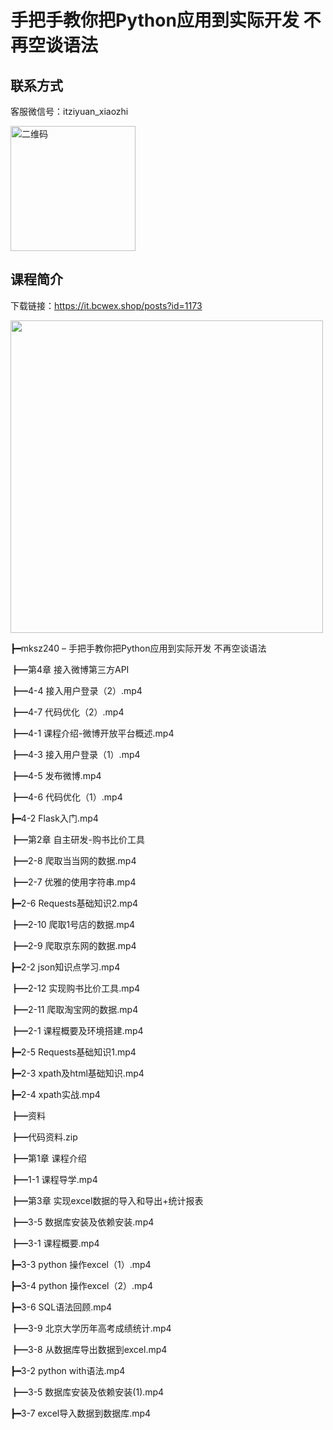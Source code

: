 # 手把手教你把Python应用到实际开发 不再空谈语法

## 联系方式

客服微信号：itziyuan_xiaozhi

<img src="https://ziyuanyun.oss-cn-guangzhou.aliyuncs.com/common/20240614073449/666b82192834a.jpg" width="200" height="200" alt="二维码">

## 课程简介

下载链接：https://it.bcwex.shop/posts?id=1173

<img src="https://ziyuanyun.oss-cn-guangzhou.aliyuncs.com/yun/20240515153630/664465fec7196.jpg" width="500" alt="">

  ┣━mksz240 &#8211; 手把手教你把Python应用到实际开发 不再空谈语法

 ┣━第4章 接入微博第三方API

 ┣━4-4 接入用户登录（2）.mp4

 ┣━4-7 代码优化（2）.mp4

 ┣━4-1 课程介绍-微博开放平台概述.mp4

 ┣━4-3 接入用户登录（1）.mp4

 ┣━4-5 发布微博.mp4

 ┣━4-6 代码优化（1）.mp4

 ┣━4-2 Flask入门.mp4

 ┣━第2章 自主研发-购书比价工具

 ┣━2-8 爬取当当网的数据.mp4

 ┣━2-7 优雅的使用字符串.mp4

 ┣━2-6 Requests基础知识2.mp4

 ┣━2-10 爬取1号店的数据.mp4

 ┣━2-9 爬取京东网的数据.mp4

 ┣━2-2 json知识点学习.mp4

 ┣━2-12 实现购书比价工具.mp4

 ┣━2-11 爬取淘宝网的数据.mp4

 ┣━2-1 课程概要及环境搭建.mp4

 ┣━2-5 Requests基础知识1.mp4

 ┣━2-3 xpath及html基础知识.mp4

 ┣━2-4 xpath实战.mp4

 ┣━资料

 ┣━代码资料.zip

 ┣━第1章 课程介绍

 ┣━1-1 课程导学.mp4

 ┣━第3章 实现excel数据的导入和导出+统计报表

 ┣━3-5 数据库安装及依赖安装.mp4

 ┣━3-1 课程概要.mp4

 ┣━3-3 python 操作excel（1）.mp4

 ┣━3-4 python 操作excel（2）.mp4

 ┣━3-6 SQL语法回顾.mp4

 ┣━3-9 北京大学历年高考成绩统计.mp4

 ┣━3-8 从数据库导出数据到excel.mp4

 ┣━3-2 python with语法.mp4

 ┣━3-5 数据库安装及依赖安装(1).mp4

 ┣━3-7 excel导入数据到数据库.mp4

  